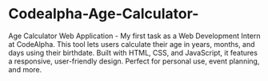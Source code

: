 # Codealpha-Age-Calculator-
Age Calculator Web Application - My first task as a Web Development Intern at CodeAlpha. This tool lets users calculate their age in years, months, and days using their birthdate. Built with HTML, CSS, and JavaScript, it features a responsive, user-friendly design. Perfect for personal use, event planning, and more.
